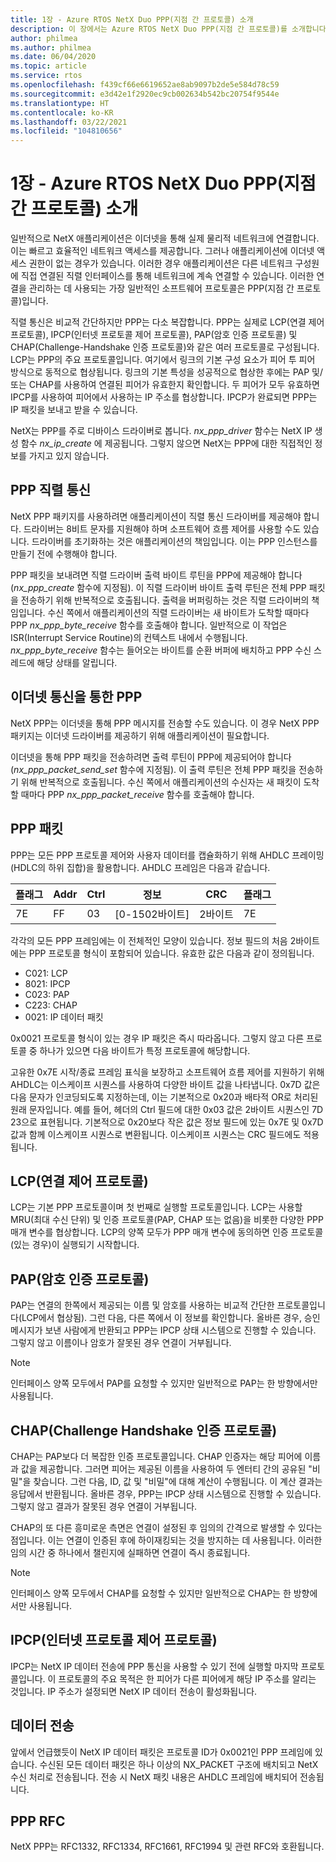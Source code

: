 ```yaml
---
title: 1장 - Azure RTOS NetX Duo PPP(지점 간 프로토콜) 소개
description: 이 장에서는 Azure RTOS NetX Duo PPP(지점 간 프로토콜)를 소개합니다.
author: philmea
ms.author: philmea
ms.date: 06/04/2020
ms.topic: article
ms.service: rtos
ms.openlocfilehash: f439cf66e6619652ae8ab9097b2de5e584d78c59
ms.sourcegitcommit: e3d42e1f2920ec9cb002634b542bc20754f9544e
ms.translationtype: HT
ms.contentlocale: ko-KR
ms.lasthandoff: 03/22/2021
ms.locfileid: "104810656"
---
```

# <a name="chapter-1---introduction-to-the-azure-rtos-netx-duo-point-to-point-protocol-ppp"></a>1장 - Azure RTOS NetX Duo PPP(지점 간 프로토콜) 소개

일반적으로 NetX 애플리케이션은 이더넷을 통해 실제 물리적 네트워크에 연결합니다. 이는 빠르고 효율적인 네트워크 액세스를 제공합니다. 그러나 애플리케이션에 이더넷 액세스 권한이 없는 경우가 있습니다. 이러한 경우 애플리케이션은 다른 네트워크 구성원에 직접 연결된 직렬 인터페이스를 통해 네트워크에 계속 연결할 수 있습니다. 이러한 연결을 관리하는 데 사용되는 가장 일반적인 소프트웨어 프로토콜은 PPP(지점 간 프로토콜)입니다.

직렬 통신은 비교적 간단하지만 PPP는 다소 복잡합니다. PPP는 실제로 LCP(연결 제어 프로토콜), IPCP(인터넷 프로토콜 제어 프로토콜), PAP(암호 인증 프로토콜) 및 CHAP(Challenge-Handshake 인증 프로토콜)와 같은 여러 프로토콜로 구성됩니다. LCP는 PPP의 주요 프로토콜입니다. 여기에서 링크의 기본 구성 요소가 피어 투 피어 방식으로 동적으로 협상됩니다. 링크의 기본 특성을 성공적으로 협상한 후에는 PAP 및/또는 CHAP를 사용하여 연결된 피어가 유효한지 확인합니다. 두 피어가 모두 유효하면 IPCP를 사용하여 피어에서 사용하는 IP 주소를 협상합니다. IPCP가 완료되면 PPP는 IP 패킷을 보내고 받을 수 있습니다.

NetX는 PPP를 주로 디바이스 드라이버로 봅니다. *nx_ppp_driver* 함수는 NetX IP 생성 함수 *nx_ip_create* 에 제공됩니다. 그렇지 않으면 NetX는 PPP에 대한 직접적인 정보를 가지고 있지 않습니다.

## <a name="ppp-serial-communication"></a>PPP 직렬 통신

NetX PPP 패키지를 사용하려면 애플리케이션이 직렬 통신 드라이버를 제공해야 합니다. 드라이버는 8비트 문자를 지원해야 하며 소프트웨어 흐름 제어를 사용할 수도 있습니다. 드라이버를 초기화하는 것은 애플리케이션의 책임입니다. 이는 PPP 인스턴스를 만들기 전에 수행해야 합니다.

PPP 패킷을 보내려면 직렬 드라이버 출력 바이트 루틴을 PPP에 제공해야 합니다(*nx_ppp_create* 함수에 지정됨). 이 직렬 드라이버 바이트 출력 루틴은 전체 PPP 패킷을 전송하기 위해 반복적으로 호출됩니다. 출력을 버퍼링하는 것은 직렬 드라이버의 책임입니다. 수신 쪽에서 애플리케이션의 직렬 드라이버는 새 바이트가 도착할 때마다 PPP *nx_ppp_byte_receive* 함수를 호출해야 합니다. 일반적으로 이 작업은 ISR(Interrupt Service Routine)의 컨텍스트 내에서 수행됩니다. *nx_ppp_byte_receive* 함수는 들어오는 바이트를 순환 버퍼에 배치하고 PPP 수신 스레드에 해당 상태를 알립니다.

## <a name="ppp-over-ethernet-communication"></a>이더넷 통신을 통한 PPP

NetX PPP는 이더넷을 통해 PPP 메시지를 전송할 수도 있습니다. 이 경우 NetX PPP 패키지는 이더넷 드라이버를 제공하기 위해 애플리케이션이 필요합니다.

이더넷을 통해 PPP 패킷을 전송하려면 출력 루틴이 PPP에 제공되어야 합니다(*nx_ppp_packet_send_set* 함수에 지정됨). 이 출력 루틴은 전체 PPP 패킷을 전송하기 위해 반복적으로 호출됩니다. 수신 쪽에서 애플리케이션의 수신자는 새 패킷이 도착할 때마다 PPP *nx_ppp_packet_receive* 함수를 호출해야 합니다.

## <a name="ppp-packet"></a>PPP 패킷

PPP는 모든 PPP 프로토콜 제어와 사용자 데이터를 캡슐화하기 위해 AHDLC 프레이밍(HDLC의 하위 집합)을 활용합니다. AHDLC 프레임은 다음과 같습니다.

|**플래그**|**Addr**|**Ctrl**|**정보**|**CRC**|**플래그**|
|--------|--------|--------|---------------|-------|--------|
|7E |FF|03|[0-1502바이트]|2바이트| 7E|

각각의 모든 PPP 프레임에는 이 전체적인 모양이 있습니다. 정보 필드의 처음 2바이트에는 PPP 프로토콜 형식이 포함되어 있습니다. 유효한 값은 다음과 같이 정의됩니다.

- C021: LCP
- 8021: IPCP
- C023: PAP
- C223: CHAP
- 0021: IP 데이터 패킷

0x0021 프로토콜 형식이 있는 경우 IP 패킷은 즉시 따라옵니다. 그렇지 않고 다른 프로토콜 중 하나가 있으면 다음 바이트가 특정 프로토콜에 해당합니다.

고유한 0x7E 시작/종료 프레임 표식을 보장하고 소프트웨어 흐름 제어를 지원하기 위해 AHDLC는 이스케이프 시퀀스를 사용하여 다양한 바이트 값을 나타냅니다. 0x7D 값은 다음 문자가 인코딩되도록 지정하는데, 이는 기본적으로 0x20과 배타적 OR로 처리된 원래 문자입니다. 예를 들어, 헤더의 Ctrl 필드에 대한 0x03 값은 2바이트 시퀀스인 7D 23으로 표현됩니다. 기본적으로 0x20보다 작은 값은 정보 필드에 있는 0x7E 및 0x7D 값과 함께 이스케이프 시퀀스로 변환됩니다. 이스케이프 시퀀스는 CRC 필드에도 적용됩니다.

## <a name="link-control-protocol-lcp"></a>LCP(연결 제어 프로토콜)

LCP는 기본 PPP 프로토콜이며 첫 번째로 실행할 프로토콜입니다. LCP는 사용할 MRU(최대 수신 단위) 및 인증 프로토콜(PAP, CHAP 또는 없음)을 비롯한 다양한 PPP 매개 변수를 협상합니다. LCP의 양쪽 모두가 PPP 매개 변수에 동의하면 인증 프로토콜(있는 경우)이 실행되기 시작합니다.

## <a name="password-authentication-protocol-pap"></a>PAP(암호 인증 프로토콜)

PAP는 연결의 한쪽에서 제공되는 이름 및 암호를 사용하는 비교적 간단한 프로토콜입니다(LCP에서 협상됨). 그런 다음, 다른 쪽에서 이 정보를 확인합니다. 올바른 경우, 승인 메시지가 보낸 사람에게 반환되고 PPP는 IPCP 상태 시스템으로 진행할 수 있습니다. 그렇지 않고 이름이나 암호가 잘못된 경우 연결이 거부됩니다.

>[!NOTE]
> 인터페이스 양쪽 모두에서 PAP를 요청할 수 있지만 일반적으로 PAP는 한 방향에서만 사용됩니다.

## <a name="challenge-handshake-authentication-protocol-chap"></a>CHAP(Challenge Handshake 인증 프로토콜)

CHAP는 PAP보다 더 복잡한 인증 프로토콜입니다. CHAP 인증자는 해당 피어에 이름과 값을 제공합니다. 그러면 피어는 제공된 이름을 사용하여 두 엔터티 간의 공유된 "비밀"을 찾습니다. 그런 다음, ID, 값 및 "비밀"에 대해 계산이 수행됩니다. 이 계산 결과는 응답에서 반환됩니다. 올바른 경우, PPP는 IPCP 상태 시스템으로 진행할 수 있습니다. 그렇지 않고 결과가 잘못된 경우 연결이 거부됩니다.

CHAP의 또 다른 흥미로운 측면은 연결이 설정된 후 임의의 간격으로 발생할 수 있다는 점입니다. 이는 연결이 인증된 후에 하이재킹되는 것을 방지하는 데 사용됩니다. 이러한 임의 시간 중 하나에서 챌린지에 실패하면 연결이 즉시 종료됩니다.

>[!NOTE]
> 인터페이스 양쪽 모두에서 CHAP를 요청할 수 있지만 일반적으로 CHAP는 한 방향에서만 사용됩니다.

## <a name="internet-protocol-control-protocol-ipcp"></a>IPCP(인터넷 프로토콜 제어 프로토콜)

IPCP는 NetX IP 데이터 전송에 PPP 통신을 사용할 수 있기 전에 실행할 마지막 프로토콜입니다. 이 프로토콜의 주요 목적은 한 피어가 다른 피어에게 해당 IP 주소를 알리는 것입니다. IP 주소가 설정되면 NetX IP 데이터 전송이 활성화됩니다.

## <a name="data-transfer"></a>데이터 전송

앞에서 언급했듯이 NetX IP 데이터 패킷은 프로토콜 ID가 0x0021인 PPP 프레임에 있습니다. 수신된 모든 데이터 패킷은 하나 이상의 NX_PACKET 구조에 배치되고 NetX 수신 처리로 전송됩니다. 전송 시 NetX 패킷 내용은 AHDLC 프레임에 배치되어 전송됩니다.

## <a name="ppp-rfcs"></a>PPP RFC

NetX PPP는 RFC1332, RFC1334, RFC1661, RFC1994 및 관련 RFC와 호환됩니다.